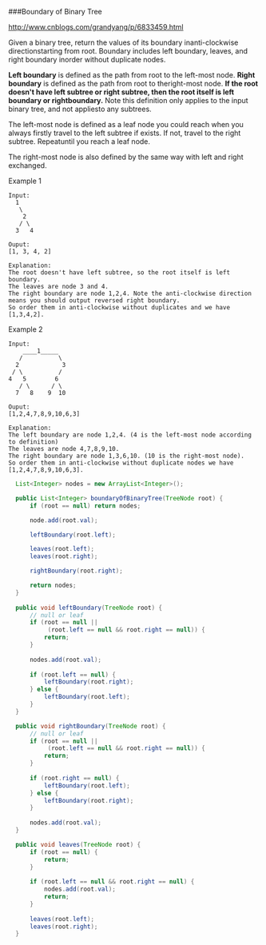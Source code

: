 ###Boundary of Binary Tree

http://www.cnblogs.com/grandyang/p/6833459.html

Given a binary tree, return the values of its boundary inanti-clockwise directionstarting from root. Boundary includes left boundary, leaves, and right boundary inorder without duplicate nodes.

**Left boundary** is defined as the path from root to the left-most node. **Right boundary** is defined as the path from root to theright-most node. **If the root doesn't have left subtree or right subtree, then the root itself is left boundary or rightboundary.** Note this definition only applies to the input binary tree, and not appliesto any subtrees.

The left-most node is defined as a leaf node you could reach when you always firstly travel to the left subtree if exists. If not, travel to the right subtree. Repeatuntil you reach a leaf node.

The right-most node is also defined by the same way with left and right exchanged.

Example 1

```
Input:
  1
   \
    2
   / \
  3   4

Ouput:
[1, 3, 4, 2]

Explanation:
The root doesn't have left subtree, so the root itself is left boundary.
The leaves are node 3 and 4.
The right boundary are node 1,2,4. Note the anti-clockwise direction means you should output reversed right boundary.
So order them in anti-clockwise without duplicates and we have [1,3,4,2].
```

 

Example 2

```
Input:
    ____1_____
   /          \
  2            3
 / \          / 
4   5        6   
   / \      / \
  7   8    9  10  
       
Ouput:
[1,2,4,7,8,9,10,6,3]

Explanation:
The left boundary are node 1,2,4. (4 is the left-most node according to definition)
The leaves are node 4,7,8,9,10.
The right boundary are node 1,3,6,10. (10 is the right-most node).
So order them in anti-clockwise without duplicate nodes we have [1,2,4,7,8,9,10,6,3].
```



```java
  List<Integer> nodes = new ArrayList<Integer>();

  public List<Integer> boundaryOfBinaryTree(TreeNode root) {
      if (root == null) return nodes;

      node.add(root.val);

      leftBoundary(root.left);

      leaves(root.left);
      leaves(root.right);

      rightBoundary(root.right);

      return nodes;
  }
  
  public void leftBoundary(TreeNode root) {
      // null or leaf
      if (root == null || 
           (root.left == null && root.right == null)) {
          return;
      }
    
      nodes.add(root.val);
    
      if (root.left == null) {
          leftBoundary(root.right);
      } else {
          leftBoundary(root.left);
      }
  }

  public void rightBoundary(TreeNode root) {
      // null or leaf
      if (root == null || 
           (root.left == null && root.right == null)) {
          return;
      }
    
      if (root.right == null) {
          leftBoundary(root.left);
      } else {
          leftBoundary(root.right);
      }
    
      nodes.add(root.val);
  }

  public void leaves(TreeNode root) {
      if (root == null) {
          return;
      }
    
      if (root.left == null && root.right == null) {
          nodes.add(root.val);
          return;
      }
    
      leaves(root.left);
      leaves(root.right);
  }
```



























